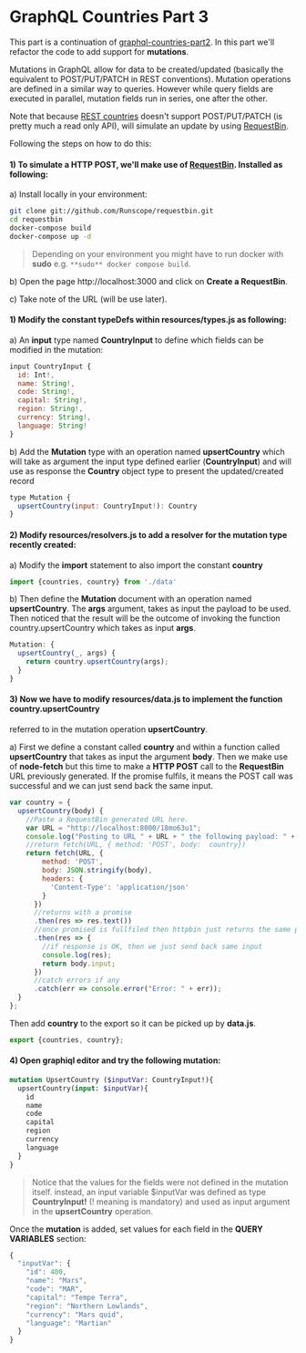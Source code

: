 # GraphQL Countries Part 3

This part is a continuation of [graphql-countries-part2](https://github.com/luisw19/graphql-samples/tree/master/graphql-countries-part2).
In this part we'll refactor the code to add support for **mutations**.

Mutations in GraphQL allow for data to be created/updated (basically the equivalent to POST/PUT/PATCH in REST conventions).
Mutation operations are defined in a similar way to queries. However while query fields are executed in parallel,
mutation fields run in series, one after the other.

Note that because [REST countries](https://restcountries.eu) doesn't support POST/PUT/PATCH (is pretty much a read only API),
will simulate an update by using [RequestBin](https://github.com/Runscope/requestbin).

Following the steps on how to do this:

#### 1) To simulate a HTTP POST, we'll make use of [RequestBin](https://github.com/Runscope/requestbin). Installed as following:

a) Install locally in your environment:
```bash
git clone git://github.com/Runscope/requestbin.git
cd requestbin
docker-compose build
docker-compose up -d
```

> Depending on your environment you might have to run docker with **sudo** e.g. `**sudo** docker compose build`.

b) Open the page http://localhost:3000 and click on **Create a RequestBin**.

c) Take note of the URL (will be use later).

#### 1) Modify the constant **typeDefs** within **resources/types.js** as following:

 a) An **input** type named **CountryInput** to define which fields can be modified in the mutation:

```javascript
input CountryInput {
  id: Int!,
  name: String!,
  code: String!,
  capital: String!,
  region: String!,
  currency: String!,
  language: String!
}
```

b) Add the **Mutation** type with an operation named **upsertCountry** which will take as argument the
input type defined earlier (**CountryInput**) and will use as response the **Country** object type to
present the updated/created record

```javascript
type Mutation {
  upsertCountry(input: CountryInput!): Country
}
```

#### 2) Modify **resources/resolvers.js** to add a resolver for the mutation type recently created:

a) Modify the **import** statement to also import the constant **country**

```javascript
import {countries, country} from './data'
```

b) Then define the **Mutation** document with an operation named **upsertCountry**.
The **args** argument, takes as input the payload to be used. Then noticed that the
result will be the outcome of invoking the function country.upsertCountry which takes
as input **args**.

```javascript
Mutation: {
  upsertCountry(_, args) {
    return country.upsertCountry(args);
  }
}
```
#### 3) Now we have to modify **resources/data.js** to implement the function **country.upsertCountry**
referred to in the mutation operation **upsertCountry**.

a) First we define a constant called **country** and within a function called **upsertCountry** that
takes as input the argument **body**. Then we make use of **node-fetch** but this time to make a
**HTTP POST** call to the **RequestBin** URL previously generated. If the promise fulfils, it means the
POST call was successful and we can just send back the same input.

```javascript
var country = {
  upsertCountry(body) {
    //Paste a RequestBin generated URL here.
    var URL = "http://localhost:8000/18mo63u1";
    console.log("Posting to URL " + URL + " the following payload: " + JSON.stringify(body));
    //return fetch(URL, { method: 'POST', body:  country})
    return fetch(URL, {
        method: 'POST',
        body: JSON.stringify(body),
        headers: {
          'Content-Type': 'application/json'
        }
      })
      //returns with a promise
      .then(res => res.text())
      //once promised is fullfiled then httpbin just returns the same payload we've sent
      .then(res => {
        //if response is OK, then we just send back same input
        console.log(res);
        return body.input;
      })
      //catch errors if any
      .catch(err => console.error("Error: " + err));
  }
};
```
Then add **country** to the export so it can be picked up by **data.js**.

```javascript
export {countries, country};
```

#### 4) Open **graphiql** editor and try the following mutation:

```graphql
mutation UpsertCountry ($inputVar: CountryInput!){
  upsertCountry(input: $inputVar){
    id
    name
    code
    capital
    region
    currency
    language
  }
}
```
> Notice that the values for the fields were not defined in the mutation itself.
> instead, an input variable $inputVar was defined as type **CountryInput!** (! meaning is mandatory)
> and used as input argument in the **upsertCountry** operation.

Once the **mutation** is added, set values for each field in the **QUERY VARIABLES** section:

```javascript
{
  "inputVar": {
    "id": 400,
    "name": "Mars",
    "code": "MAR",
    "capital": "Tempe Terra",
    "region": "Northern Lowlands",
    "currency": "Mars quid",
    "language": "Martian"
  }
}
```
